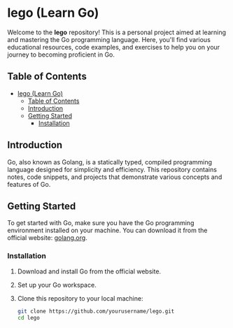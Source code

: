 # lego (Learn Go)

Welcome to the **lego** repository! This is a personal project aimed at learning and mastering the Go programming language. Here, you'll find various educational resources, code examples, and exercises to help you on your journey to becoming proficient in Go.

## Table of Contents

- [lego (Learn Go)](#lego-learn-go)
  - [Table of Contents](#table-of-contents)
  - [Introduction](#introduction)
  - [Getting Started](#getting-started)
    - [Installation](#installation)

## Introduction

Go, also known as Golang, is a statically typed, compiled programming language designed for simplicity and efficiency. This repository contains notes, code snippets, and projects that demonstrate various concepts and features of Go.

## Getting Started

To get started with Go, make sure you have the Go programming environment installed on your machine. You can download it from the official website: [golang.org](https://golang.org/dl/).

### Installation

1. Download and install Go from the official website.
2. Set up your Go workspace.
3. Clone this repository to your local machine:

   ```bash
   git clone https://github.com/yourusername/lego.git
   cd lego
